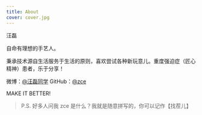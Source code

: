 ```yaml
---
title: About
cover: cover.jpg
---
```


汪磊

自命有理想的手艺人。

秉承技术源自生活服务于生活的原则，喜欢尝试各种新玩意儿。重度强迫症（匠心精神）患者，乐于分享！

微博：[@汪磊同学](https://weibo.com/zceme)
GitHub：[@zce](https://github.com/zce)

MAKE IT BETTER!

> P.S. 好多人问我 zce 是什么？我就是随意拼写的，你可以记作【找茬儿】
